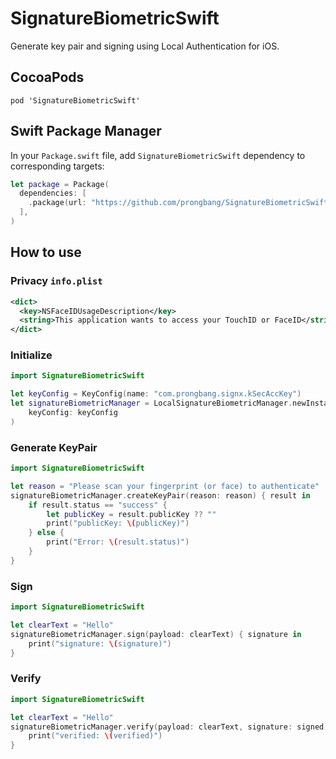 # SignatureBiometricSwift

Generate key pair and signing using Local Authentication for iOS.

## CocoaPods

```shell
pod 'SignatureBiometricSwift'
```

## Swift Package Manager

In your `Package.swift` file, add `SignatureBiometricSwift` dependency to corresponding targets:

```swift
let package = Package(
  dependencies: [
    .package(url: "https://github.com/prongbang/SignatureBiometricSwift.git", from: "1.0.1"),
  ],
)
```

## How to use

### Privacy `info.plist`

```xml
<dict>
  <key>NSFaceIDUsageDescription</key>
  <string>This application wants to access your TouchID or FaceID</string>
</dict>
```

### Initialize

```swift
import SignatureBiometricSwift

let keyConfig = KeyConfig(name: "com.prongbang.signx.kSecAccKey")
let signatureBiometricManager = LocalSignatureBiometricManager.newInstance(
    keyConfig: keyConfig
)
```

### Generate KeyPair

```swift
import SignatureBiometricSwift

let reason = "Please scan your fingerprint (or face) to authenticate"
signatureBiometricManager.createKeyPair(reason: reason) { result in
    if result.status == "success" {
        let publicKey = result.publicKey ?? ""
        print("publicKey: \(publicKey)")
    } else {
        print("Error: \(result.status)")
    }
}
```

### Sign

```swift
import SignatureBiometricSwift

let clearText = "Hello"
signatureBiometricManager.sign(payload: clearText) { signature in
    print("signature: \(signature)")
}
```

### Verify

```swift
import SignatureBiometricSwift

let clearText = "Hello"
signatureBiometricManager.verify(payload: clearText, signature: signed) { verified in
    print("verified: \(verified)")
}
```
